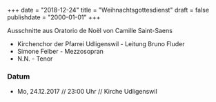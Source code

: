 ﻿+++
date = "2018-12-24"
title = "Weihnachtsgottesdienst"
draft = false
publishdate = "2000-01-01"
+++

Ausschnitte aus Oratorio de Noël von Camille Saint-Saens

* Kirchenchor der Pfarrei Udligenswil - Leitung Bruno Fluder
* Simone Felber - Mezzosopran
* N.N. - Tenor


### Datum

* Mo, 24.12.2017 // 23:00 Uhr // Kirche Udligenswil

